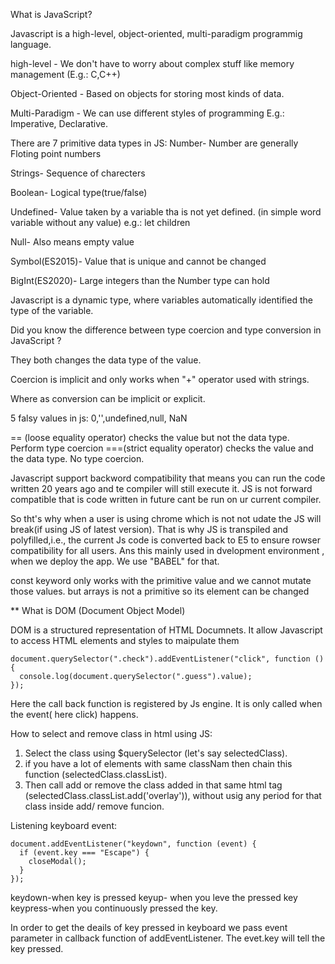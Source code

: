 What is JavaScript?

Javascript is a high-level, object-oriented, multi-paradigm programmig language.

high-level - We don't have to worry about complex stuff like memory management (E.g.: C,C++)

Object-Oriented - Based on objects for storing most kinds of data.

Multi-Paradigm - We can use different styles of programming
E.g.: Imperative, Declarative.

There are 7 primitive data types in JS:
Number- Number are generally Floting point numbers

Strings- Sequence of charecters

Boolean- Logical type(true/false)

Undefined- Value taken by a variable tha is not yet defined. (in simple word variable without any value)
e.g.: let children

Null- Also means empty value

Symbol(ES2015)- Value that is unique and cannot be changed

BigInt(ES2020)- Large integers than the Number type can hold

Javascript is a dynamic type, where variables automatically identified the type of the variable.

Did you know the difference between type coercion and type conversion in JavaScript ?

They both changes the data type of the value.

Coercion is implicit and only works when "+" operator used with strings.

Where as conversion can be implicit or explicit.

5 falsy values in js: 0,'',undefined,null, NaN

== (loose equality operator) checks the value but not the data type. Perform type coercion
===(strict equality operator) checks the value and the data type. No type coercion.

Javascript support backword compatibility that means you can run the code written 20 years ago and te compiler will still execute it.
JS is not forward compatible that is code written in future cant be run on ur current compiler.

So tht's why when a user is using chrome which is not not udate the JS will break(if using JS of latest version).
That is why JS is transpiled and polyfilled,i.e., the current Js code is converted back to E5 to ensure rowser compatibility for all users. Ans this mainly used in dvelopment environment , when we deploy the app. We use "BABEL" for that.

const keyword only works with the primitive value and we cannot mutate those values.
but arrays is not a primitive so its element can be changed

\*\* What is DOM (Document Object Model)

DOM is a structured representation of HTML Documnets. It allow Javascript to access HTML elements and styles to maipulate them

```
document.querySelector(".check").addEventListener("click", function () {
  console.log(document.querySelector(".guess").value);
});
```

Here the call back function is registered by Js engine.
It is only called when the event( here click) happens.

How to select and remove class in html using JS:

1. Select the class using $querySelector (let's say selectedClass).
2. if you have a lot of elements with same classNam then chain this function (selectedClass.classList).
3. Then call add or remove the class added in that same html tag (selectedClass.classList.add('overlay')), without usig any period for that class inside add/ remove funcion.

Listening keyboard event:

```
document.addEventListener("keydown", function (event) {
  if (event.key === "Escape") {
    closeModal();
  }
});
```

keydown-when key is pressed
keyup- when you leve the pressed key
keypress-when you continuously pressed the key.

In order to get the deails of key pressed in keyboard we pass event parameter in callback function of addEventListener. The evet.key will tell the key pressed.

